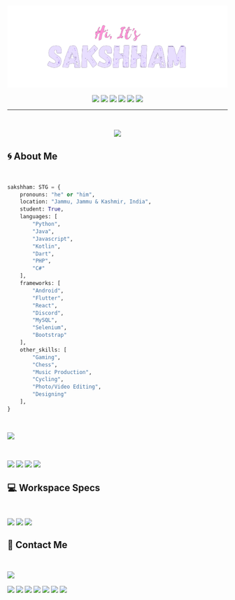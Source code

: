 <p align="center">
    <a href="https://sakshhamthecoder.github.io">
        <img src="gh_banner.png">
    </a>
</p>
<p align="center">
    <img src="https://komarev.com/ghpvc/?username=sakshhamthecoder&label=Profile%20views&color=ff91d6&style=flat " /> 
    <img src="https://img.shields.io/github/followers/sakshhamthecoder?color=black&style=social" /> 
    <img src="https://img.shields.io/github/stars/sakshhamthecoder?style=social" /> 
    <img src="https://img.shields.io/twitter/follow/IamSakshham_28?label=Followers&style=social" /> 
    <img src="https://img.shields.io/twitch/status/sakshhamthegamer?label=Status&style=social" /> 
    <img src="https://img.shields.io/youtube/channel/subscribers/UCKL3OhXxXXoM6bNStopEUWA?style=social" /> 
</p>

---

<br>


<p align="center">
<img src="https://github-readme-stats.vercel.app/api?username=SakshhamTheCoder&count_private=true&hide=contribs&show_icons=true&theme=midnight-purple&border_radius=20&border_color=e8defe&title_color=ff91d6&ring_color=e8ddfe"/>

<br>

<h2>🌀 About Me </h2>

<br>

```python
sakshham: STG = {
    pronouns: "he" or "him",
    location: "Jammu, Jammu & Kashmir, India",
    student: True,
    languages: [
        "Python",
        "Java",
        "Javascript",
        "Kotlin",
        "Dart",
        "PHP",
        "C#"
    ],
    frameworks: [
        "Android",
        "Flutter",
        "React",
        "Discord",
        "MySQL",
        "Selenium",
        "Bootstrap"
    ], 
    other_skills: [
        "Gaming",
        "Chess",
        "Music Production",
        "Cycling",
        "Photo/Video Editing",
        "Designing"
    ],
}
```

<br>

![](https://github-readme-stats.vercel.app/api/top-langs/?username=sakshhamthecoder&hide=c%2B%2B,HTML,CSS,CMake&layout=compact&theme=midnight-purple&border_radius=20&border_color=e8defe&title_color=ff91d6&ring_color=e8ddfe&custom_title=Most%20Used%20Languages%20on%20Github&card_width=400)

<br>

[![](https://github-readme-stats.vercel.app/api/pin/?username=sakshhamthecoder&repo=cowin_certificate_downloader_app&theme=midnight-purple&border_radius=20&border_color=e8defe&title_color=ff91d6&ring_color=e8ddfe)](https://github.com/SakshhamTheCoder/cowin_certificate_downloader_app)
[![](https://github-readme-stats.vercel.app/api/pin/?username=sakshhamthecoder&repo=gdmun2022-website&theme=midnight-purple&border_radius=20&border_color=e8defe&title_color=ff91d6&ring_color=e8ddfe)](https://github.com/SakshhamTheCoder/gdmun2022-website)
[![](https://github-readme-stats.vercel.app/api/pin/?username=sakshhamthecoder&repo=flutter_youtube_downloader&theme=midnight-purple&border_radius=20&border_color=e8defe&title_color=ff91d6&ring_color=e8ddfe)](https://github.com/SakshhamTheCoder/flutter_youtube_downloader)
[![](https://github-readme-stats.vercel.app/api/pin/?username=sakshhamthecoder&repo=MeleBotPublic&theme=midnight-purple&border_radius=20&border_color=e8defe&title_color=ff91d6&ring_color=e8ddfe)](https://github.com/SakshhamTheCoder/MeleBotPublic)

<h2>💻 Workspace Specs </h2>

<br>

![](https://img.shields.io/badge/Windows-Dell_G3_3500-0078D6?style=for-the-badge&logo=windows&logoColor=white)
![](https://img.shields.io/badge/Intel-Core_i5_10th-0071C5?style=for-the-badge&logo=intel&logoColor=white)
![](https://img.shields.io/badge/NVIDIA-GTX1650-76B900?style=for-the-badge&logo=nvidia&logoColor=white)


<h2>👋 Contact Me </h2>

<br>

[![](https://img.shields.io/badge/website-000000?style=for-the-badge&logo=About.me&logoColor=white)](https://sakshhamthecoder.github.io/)

[![](https://img.shields.io/badge/Instagram-E4405F?style=for-the-badge&logo=instagram&logoColor=white)](https://www.instagram.com/iamsakshham_28/)
[![](https://img.shields.io/badge/Twitter-1DA1F2?style=for-the-badge&logo=twitter&logoColor=white)](https://twitter.com/iamsakshham_28)
[![](https://img.shields.io/badge/Reddit-FF4500?style=for-the-badge&logo=reddit&logoColor=white)](https://www.reddit.com/user/SakshhamTheGamer/)
[![](https://img.shields.io/badge/Spotify-1ED760?&style=for-the-badge&logo=spotify&logoColor=white)](https://open.spotify.com/user/dwfi2gnrcbj8ly18nr513qcxh)
[![](https://img.shields.io/badge/Twitch-9146FF?style=for-the-badge&logo=twitch&logoColor=white)](https://www.twitch.tv/sakshhamthegamer)
[![](https://img.shields.io/badge/Stack_Overflow-FE7A16?style=for-the-badge&logo=stack-overflow&logoColor=white)](https://stackoverflow.com/users/14649187/sakshhamthecoder)
[![](https://img.shields.io/badge/YouTube-FF0000?style=for-the-badge&logo=youtube&logoColor=white)](https://www.youtube.com/channel/UCKL3OhXxXXoM6bNStopEUWA)

